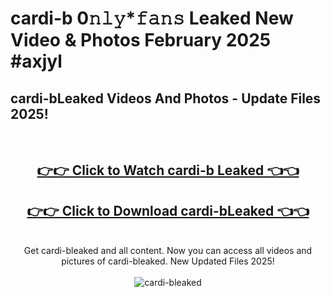 # cardi-b 0𝚗𝚕𝚢*𝚏𝚊𝚗𝚜 Leaked New Video & Photos February 2025 #axjyl

<h2>cardi-bLeaked Videos And Photos - Update Files 2025!</h2>
<br>
<div align="center">
<h2><a href="https://mediaupload.pro?title=cardi-b&ref=11F" rel="nofollow">👉👉 Click to Watch cardi-b Leaked 👈👈</a></h2>
<h2><a href="https://mediaupload.pro?title=cardi-b&ref=11F" rel="nofollow">👉👉 Click to Download cardi-bLeaked 👈👈</a></h2>
<br>
Get cardi-bleaked and all content. Now you can access all videos and pictures of cardi-bleaked. New Updated Files 2025!
<br>
<br>
<a href="https://mediaupload.pro?title=cardi-b&ref=11F" rel="nofollow" data-target="animated-image.originalLink"><img src="https://i.ibb.co/Gkj2r4b/banner.png" alt="cardi-bleaked" style="max-width: 100%; display: inline-block;" data-target="animated-image.originalImage"></a>
</div>
<br>

